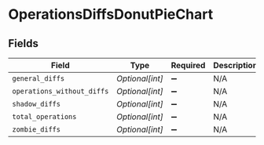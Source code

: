 # OperationsDiffsDonutPieChart


## Fields

| Field                      | Type                       | Required                   | Description                |
| -------------------------- | -------------------------- | -------------------------- | -------------------------- |
| `general_diffs`            | *Optional[int]*            | :heavy_minus_sign:         | N/A                        |
| `operations_without_diffs` | *Optional[int]*            | :heavy_minus_sign:         | N/A                        |
| `shadow_diffs`             | *Optional[int]*            | :heavy_minus_sign:         | N/A                        |
| `total_operations`         | *Optional[int]*            | :heavy_minus_sign:         | N/A                        |
| `zombie_diffs`             | *Optional[int]*            | :heavy_minus_sign:         | N/A                        |